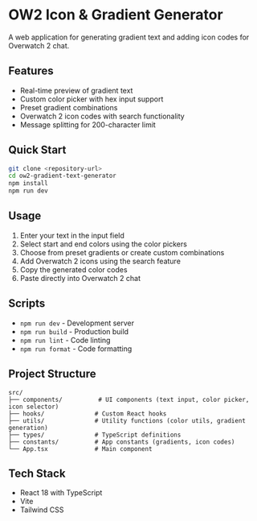 # OW2 Icon & Gradient Generator

A web application for generating gradient text and adding icon codes for Overwatch 2 chat.

## Features

- Real-time preview of gradient text
- Custom color picker with hex input support
- Preset gradient combinations
- Overwatch 2 icon codes with search functionality
- Message splitting for 200-character limit

## Quick Start

```bash
git clone <repository-url>
cd ow2-gradient-text-generator
npm install
npm run dev
```

## Usage

1. Enter your text in the input field
2. Select start and end colors using the color pickers
3. Choose from preset gradients or create custom combinations
4. Add Overwatch 2 icons using the search feature
5. Copy the generated color codes
6. Paste directly into Overwatch 2 chat

## Scripts

- `npm run dev` - Development server
- `npm run build` - Production build
- `npm run lint` - Code linting
- `npm run format` - Code formatting

## Project Structure

```
src/
├── components/          # UI components (text input, color picker, icon selector)
├── hooks/              # Custom React hooks
├── utils/              # Utility functions (color utils, gradient generation)
├── types/              # TypeScript definitions
├── constants/          # App constants (gradients, icon codes)
└── App.tsx             # Main component
```

## Tech Stack

- React 18 with TypeScript
- Vite
- Tailwind CSS
